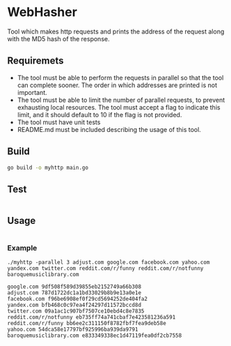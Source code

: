 # WebHasher

Tool which makes http requests and prints the address of the request along with the
MD5 hash of the response.

## Requiremets

- The tool must be able to perform the requests in parallel so that the tool can complete sooner.
 The order in which addresses are printed is not important.
- The tool must be able to limit the number of parallel requests, to prevent exhausting local resources.
 The tool must accept a flag to indicate this limit, and it should default to 10 if the flag is not provided.
- The tool must have unit tests
- README.md must be included describing the usage of this tool.

## Build

```bash
go build -o myhttp main.go
```

## Test
```

```
## Usage
```

```
### Example
```
./myhttp -parallel 3 adjust.com google.com facebook.com yahoo.com yandex.com twitter.com reddit.com/r/funny reddit.com/r/notfunny baroquemusiclibrary.com 

google.com 9df508f589d39855eb2152749a66b308
adjust.com 787d1722dc1a1bd33029b8b9e13a0e1e
facebook.com f96be6908ef0f29cd5694252de404fa2
yandex.com bfb468c0c97ea4f24297d11572bccd8d
twitter.com 09a1ac1c907bf7507ce10ebd4c8e7835
reddit.com/r/notfunny eb735ff74a741cbaf7e423581236a591
reddit.com/r/funny bb6ee2c311150f8782fbf7fea9deb58e
yahoo.com 54dca58e17797bf925996ba939da9791
baroquemusiclibrary.com e833349338ec1d47119fea0df2cb7558
```